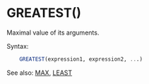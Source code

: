 # GREATEST()

Maximal value of its arguments.

Syntax:
```sql
    GREATEST(expression1, expression2, ...)
```

See also: [MAX](Max), [LEAST](Least)